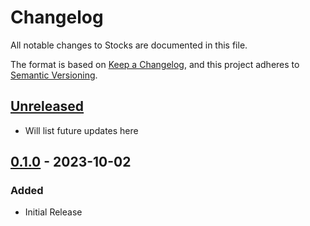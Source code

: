 # Changelog

All notable changes to Stocks are documented in this file.

The format is based on [Keep a Changelog],
and this project adheres to [Semantic Versioning].

## [Unreleased]

- Will list future updates here

## [0.1.0] - 2023-10-02

### Added

- Initial Release

<!-- Links -->
[keep a changelog]: https://keepachangelog.com/en/1.0.0/
[semantic versioning]: https://semver.org/spec/v2.0.0.html

<!-- Versions -->
[unreleased]: https://github.com/ggoodwin/powershell/compare/v0.1.0...Develop
[0.1.0]: https://github.com/ggoodwin/powershell/releases/tag/v0.1.0
